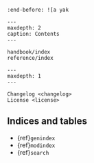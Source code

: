 ```{include} ../README.md
:end-before: ![a yak
```

```{toctree}
---
maxdepth: 2
caption: Contents
---

handbook/index
reference/index
```

```{toctree}
---
maxdepth: 1
---

Changelog <changelog>
License <license>
```

## Indices and tables

* {ref}`genindex`
* {ref}`modindex`
* {ref}`search`
